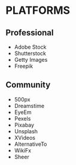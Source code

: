 # PLATFORMS

## Professional

- Adobe Stock
- Shutterstock
- Getty Images
- Freepik

## Community

- 500px
- Dreamstime
- EyeEm
- Pexels
- Pixabay
- Unsplash
- XVideos
- AlternativeTo
- WikiFx
- Sheer